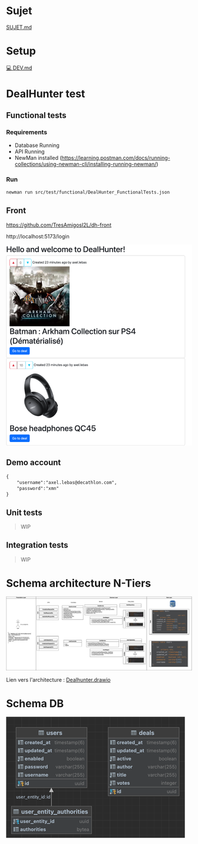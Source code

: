 # Sujet

[SUJET.md](./SUJET.md)

# Setup

[💻 DEV.md](./DEV.md)

# DealHunter test

## Functional tests

### Requirements

- Database Running
- API Running
- NewMan installed (https://learning.postman.com/docs/running-collections/using-newman-cli/installing-running-newman/)

### Run

```bash
newman run src/test/functional/DealHunter_FunctionalTests.json
```

## Front 

https://github.com/TresAmigosI2L/dh-front

http://localhost:5173/login

![img.png](docs/front_screen.png)

## Demo account
```
{
    "username":"axel.lebas@decathlon.com",
    "password":"xmn"
}
```
## Unit tests

> WIP

## Integration tests

> WIP

# Schema architecture N-Tiers

![alt text](docs/schema_archi_n_tiers.jpg)

Lien vers l'architecture : [Dealhunter.drawio](https://app.diagrams.net/#G1JV7frwOrxJv80vo7KtEiK9-571BISpfK)

# Schema DB
![img.png](docs/diagramm_db.png)
